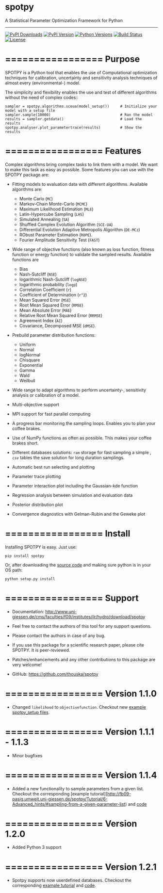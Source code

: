 # spotpy
A Statistical Parameter Optimization Framework for Python

---

[![PyPI Downloads][pypi-dl-image]][pypi-dl-link]
[![PyPI Version][pypi-v-image]][pypi-v-link]
[![Python Versions][pypi-pyv-image]][pypi-pyv-link]
[![Build Status][travis-image]][travis-link]
[![License][license-image]][license-link]

[pypi-dl-image]: https://img.shields.io/pypi/dm/spotpy.png
[pypi-dl-link]: https://pypi.python.org/pypi/spotpy
[pypi-v-image]: https://img.shields.io/pypi/v/spotpy.png
[pypi-v-link]: https://pypi.python.org/pypi/spotpy
[pypi-pyv-image]: https://img.shields.io/pypi/pyversions/spotpy.png
[pypi-pyv-link]: https://img.shields.io/pypi/pyversions/spotpy
[travis-image]: https://img.shields.io/travis/thouska/spotpy/master.png
[travis-link]: https://travis-ci.org/thouska/spotpy
[license-image]: https://img.shields.io/badge/license-MIT-blue.png
[license-link]: http://opensource.org/licenses/MIT


=================
Purpose
=================

SPOTPY is a Python tool that enables the use of Computational optimization techniques for calibration, uncertainty 
and sensitivity analysis techniques of almost every (environmental-) model.
 
The simplicity and flexibility enables the use and test of different 
algorithms without the need of complex codes::

	sampler = spotpy.algorithms.sceua(model_setup())     # Initialize your model with a setup file
	sampler.sample(10000)                                # Run the model
	results = sampler.getdata()                          # Load the results
	spotpy.analyser.plot_parametertrace(results)         # Show the results


=================
Features
=================

Complex algorithms bring complex tasks to link them with a model. 
We want to make this task as easy as possible. 
Some features you can use with the SPOTPY package are:

* Fitting models to evaluation data with different algorithms. 
  Available algorithms are: 
  
  * Monte Carlo (`MC`)
  * Markov-Chain Monte-Carlo (`MCMC`)
  * Maximum Likelihood Estimation (`MLE`)
  * Latin-Hypercube Sampling (`LHS`) 
  * Simulated Annealing (`SA`)
  * Shuffled Complex Evolution Algorithm (`SCE-UA`)
  * Differential Evolution Adaptive Metropolis Algorithm (`DE-MCz`) 
  * RObust Parameter Estimation (`ROPE`).
  * Fourier Amplitude Sensitivity Test (`FAST`)

* Wide range of objective functions (also known as loss function, fitness function or energy function) to validate the sampled results. Available functions are

  * Bias
  * Nash-Sutcliff (`NSE`)
  * logarithmic Nash-Sutcliff (`logNSE`)
  * logarithmic probability (`logp`)
  * Correlation Coefficient (`r`)
  * Coefficient of Determination (`r^2`)
  * Mean Squared Error (`MSE`)
  * Root Mean Squared Error (`RMSE`)
  * Mean Absolute Error (`MAE`)
  * Relative Root Mean Squared Error (`RRMSE`)
  * Agreement Index (`AI`)
  * Covariance, Decomposed MSE (`dMSE`).

* Prebuild parameter distribution functions: 

  * Uniform
  * Normal
  * logNormal
  * Chisquare
  * Exponential
  * Gamma
  * Wald
  * Weilbull

* Wide range to adapt algorithms to perform uncertainty-, sensitivity analysis or calibration
  of a model.

* Multi-objective support
 
* MPI support for fast parallel computing

* A progress bar monitoring the sampling loops. Enables you to plan your coffee brakes.

* Use of NumPy functions as often as possible. This makes your coffee brakes short.

* Different databases solutions: `ram` storage for fast sampling a simple , `csv` tables
  the save solution for long duration samplings.

* Automatic best run selecting and plotting

* Parameter trace plotting

* Parameter interaction plot including the Gaussian-kde function

* Regression analysis between simulation and evaluation data

* Posterior distribution plot

* Convergence diagnostics with Gelman-Rubin and the Geweke plot

=================
Install
=================

Installing SPOTPY is easy. Just use:

	pip install spotpy

Or, after downloading the [source code](https://pypi.python.org/pypi/spotpy "source code") and making sure python is in your OS path:

	python setup.py install
	
=================
Support
=================

* Documentation: http://www.uni-giessen.de/cms/faculties/f09/institutes/ilr/hydro/download/spotpy

* Feel free to contact the authors of this tool for any support questions.

* Please contact the authors in case of any bug.

* If you use this package for a scientific research paper, please cite SPOTPY. It is peer-reviewed.

* Patches/enhancements and any other contributions to this package are very welcome!

* GitHub: https://github.com/thouska/spotpy

=================
Version 1.1.0
=================

* Changed `likelihood` to `objectivefunction`. Checkout new [example spotpy_setup files](http://fb09-pasig.umwelt.uni-giessen.de/spotpy/Tutorial/2-Rosenbrock/#creating-the-setup-file).  

=================
Version 1.1.1 - 1.1.3
=================

* Minor bugfixes

=================
Version 1.1.4
=================

* Added a new functionality to sample parameters from a given list. Checkout the corresponding [example tutorial][http://fb09-pasig.umwelt.uni-giessen.de/spotpy/Tutorial/6-Advanced_hints/#sampling-from-a-given-parameter-list) and [code](https://github.com/thouska/spotpy/blob/master/spotpy/examples/tutorial_Parameterlist_iterator.py)

=================
Version 1.2.0
=================

* Added Python 3 support

=================
Version 1.2.1
=================

* Spotpy supports now userdefined databases. Checkout the corresponding [example tutorial](http://fb09-pasig.umwelt.uni-giessen.de/spotpy/Tutorial/6-Advanced_hints/#create-a-own-database) and [code](https://github.com/thouska/spotpy/blob/master/spotpy/examples/tutorial_ownDatabase.py).
